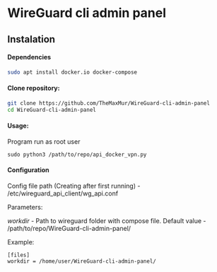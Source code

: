 # WireGuard cli admin panel

## Instalation

#### Dependencies
```bash
sudo apt install docker.io docker-compose
```

#### Clone repository:
``` bash 
git clone https://github.com/TheMaxMur/WireGuard-cli-admin-panel
cd WireGuard-cli-admin-panel
```

#### Usage:
Program run as root user
```
sudo python3 /path/to/repo/api_docker_vpn.py
```

#### Configuration
Config file path (Creating after first running) - /etc/wireguard_api_client/wg_api.conf

Parameters:

*workdir* - Path to wireguard folder with compose file. Default value - /path/to/repo/WireGuard-cli-admin-panel/

Example:

```
[files]
workdir = /home/user/WireGuard-cli-admin-panel/
```

